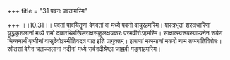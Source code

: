 +++
title = "31 पवनः पवतामस्मि"

+++
।।10.31।। पवतां पावयितॄणां वेगवतां वा मध्ये पवनो वायुरहमस्मि।
शस्त्रभृतां शस्त्रधारिणां युद्धकुशलानां मध्ये रामो
दाशरथिरखिलराक्षसकुलक्षयकरः परमवीरोऽहमस्मि। साक्षात्स्वरूपस्याप्यनेन
रूपेण चिन्तनार्थं वृष्णीनां वासुदेवोऽस्मीतिवदत्र पाठ इति प्रागुक्तम्।
झषाणां मत्स्यानां मकरो नाम तज्जातिविशेषः। स्रोतसां वेगेन चलज्जलानां
नदीनां मध्ये सर्वनदीश्रेष्ठा जाह्नवी गङ्गाहमस्मि।
